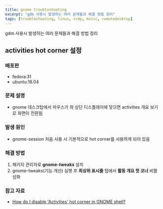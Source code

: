 ```yaml
---
title: gnome troubleshooting
excerpt: "gdm 사용시 발생하는 여러 문제들과 해결 방법 정리"
tags: [troubleshooting, linux, xrdp, mstsc, remotedesktop]
---
```


gdm 사용시 발생하는 여러 문제들과 해결 방법 정리

## activities hot corner 설정

### 배포판

- fedora:31
- ubuntu:18.04

### 문제 설명

- gnome 데스크탑에서 마우스가 좌 상단 디스플레이에 닿으면 activities 개요 보기로 화면이 전환됨

### 발생 원인

- gnome-session 처음 사용 시 기본적으로 hot corner를 사용하게 되어 있음

### 해결 방법

1. 패키지 관리자로 **gnome-tweaks** 설치
2. gnome-tweaks(기능 개선) 실행 후 **최상위 표시줄** 탭에서 **활동 개요 핫 코너** 비활성화



### 참고 자료

- [How do I disable 'Activities' hot corner in GNOME shell?](https://askubuntu.com/questions/701592/how-do-i-disable-activities-hot-corner-in-gnome-shell/1097397)